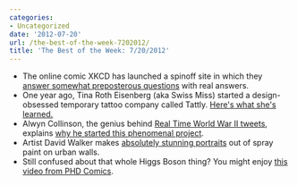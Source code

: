 ```yaml
---
categories:
- Uncategorized
date: '2012-07-20'
url: /the-best-of-the-week-7202012/
title: 'The Best of the Week: 7/20/2012'
---
```


<ul>
<li>The online comic XKCD has launched a spinoff site in which they <a href="http://what-if.xkcd.com/2/">answer somewhat preposterous questions</a> with real answers.</li>
<li>One year ago, Tina Roth Eisenberg (aka Swiss Miss) started a design-obsessed temporary tattoo company called Tattly. <a href="http://www.swiss-miss.com/2012/07/tattly-1-things-ive-learned.html">Here's what she's learned.</a></li>
<li>Alwyn Collinson, the genius behind <a href="https://twitter.com/realtimewwii/">Real Time World War II tweets</a>, explains <a href="http://vimeo.com/44329620">why he started this phenomenal project</a>.</li>
<li>Artist David Walker makes <a href="http://artofdavidwalker.com/section/121445.html">absolutely stunning portraits</a> out of spray paint on urban walls.</li>
<li>Still confused about that whole Higgs Boson thing? You might enjoy <a href="http://vimeo.com/41038445">this video from PHD Comics</a>.</li>
</ul>